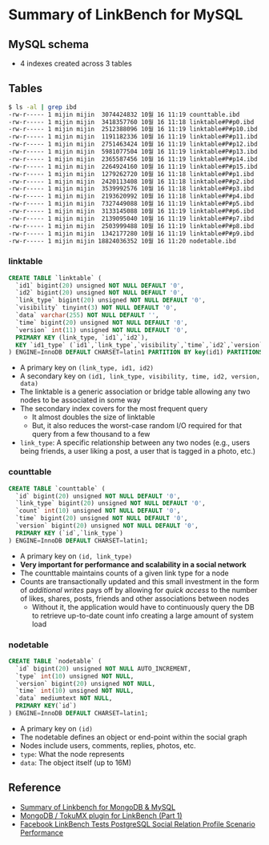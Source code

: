 # Summary of LinkBench for MySQL

## MySQL schema

- 4 indexes created across 3 tables

## Tables

```bash
$ ls -al | grep ibd
-rw-r----- 1 mijin mijin  3074424832 10월 16 11:19 counttable.ibd
-rw-r----- 1 mijin mijin  3418357760 10월 16 11:18 linktable#P#p0.ibd
-rw-r----- 1 mijin mijin  2512388096 10월 16 11:19 linktable#P#p10.ibd
-rw-r----- 1 mijin mijin  1191182336 10월 16 11:19 linktable#P#p11.ibd
-rw-r----- 1 mijin mijin  2751463424 10월 16 11:19 linktable#P#p12.ibd
-rw-r----- 1 mijin mijin  5981077504 10월 16 11:19 linktable#P#p13.ibd
-rw-r----- 1 mijin mijin  2365587456 10월 16 11:19 linktable#P#p14.ibd
-rw-r----- 1 mijin mijin  2264924160 10월 16 11:19 linktable#P#p15.ibd
-rw-r----- 1 mijin mijin  1279262720 10월 16 11:18 linktable#P#p1.ibd
-rw-r----- 1 mijin mijin  2420113408 10월 16 11:18 linktable#P#p2.ibd
-rw-r----- 1 mijin mijin  3539992576 10월 16 11:18 linktable#P#p3.ibd
-rw-r----- 1 mijin mijin  2193620992 10월 16 11:18 linktable#P#p4.ibd
-rw-r----- 1 mijin mijin  7327449088 10월 16 11:19 linktable#P#p5.ibd
-rw-r----- 1 mijin mijin  3133145088 10월 16 11:19 linktable#P#p6.ibd
-rw-r----- 1 mijin mijin  2139095040 10월 16 11:19 linktable#P#p7.ibd
-rw-r----- 1 mijin mijin  2503999488 10월 16 11:19 linktable#P#p8.ibd
-rw-r----- 1 mijin mijin  1342177280 10월 16 11:19 linktable#P#p9.ibd
-rw-r----- 1 mijin mijin 18824036352 10월 16 11:20 nodetable.ibd
```

### linktable

```sql
CREATE TABLE `linktable` (
  `id1` bigint(20) unsigned NOT NULL DEFAULT '0',
  `id2` bigint(20) unsigned NOT NULL DEFAULT '0',
  `link_type` bigint(20) unsigned NOT NULL DEFAULT '0',
  `visibility` tinyint(3) NOT NULL DEFAULT '0',
  `data` varchar(255) NOT NULL DEFAULT '',
  `time` bigint(20) unsigned NOT NULL DEFAULT '0',
  `version` int(11) unsigned NOT NULL DEFAULT '0',
  PRIMARY KEY (link_type, `id1`,`id2`),
  KEY `id1_type` (`id1`,`link_type`,`visibility`,`time`,`id2`,`version`,`data`)
) ENGINE=InnoDB DEFAULT CHARSET=latin1 PARTITION BY key(id1) PARTITIONS 16;
```

- A primary key on `(link_type, id1, id2)`
- A secondary key on `(id1, link_type, visibility, time, id2, version, data)`
- The linktable is a generic association or bridge table allowing any two nodes to be associated in some way
- The secondary index covers for the most frequent query
    - It almost doubles the size of linktable
    - But, it also reduces the worst-case random I/O required for that query from a few thousand to a few
- `link_type`: A specific relationship between any two nodes (e.g., users being friends, a user liking a post, a user that is tagged in a photo, etc.)

### counttable

```sql
CREATE TABLE `counttable` (
  `id` bigint(20) unsigned NOT NULL DEFAULT '0',
  `link_type` bigint(20) unsigned NOT NULL DEFAULT '0',
  `count` int(10) unsigned NOT NULL DEFAULT '0',
  `time` bigint(20) unsigned NOT NULL DEFAULT '0',
  `version` bigint(20) unsigned NOT NULL DEFAULT '0',
  PRIMARY KEY (`id`,`link_type`)
) ENGINE=InnoDB DEFAULT CHARSET=latin1;
```

- A primary key on `(id, link_type)`
- **Very important for performance and scalability in a social network**
- The counttable maintains counts of a given link type for a node
- Counts are transactionally updated and this small investment in the form of *additional writes* pays off by allowing for *quick access* to the number of likes, shares, posts, friends and other associations between nodes
    - Without it, the application would have to continuously query the DB to retrieve up-to-date count info creating a large amount of system load

### nodetable

```sql
CREATE TABLE `nodetable` (
  `id` bigint(20) unsigned NOT NULL AUTO_INCREMENT,
  `type` int(10) unsigned NOT NULL,
  `version` bigint(20) unsigned NOT NULL,
  `time` int(10) unsigned NOT NULL,
  `data` mediumtext NOT NULL,
  PRIMARY KEY(`id`)
) ENGINE=InnoDB DEFAULT CHARSET=latin1;
```

- A primary key on `(id)`
- The nodetable defines an object or end-point within the social graph
- Nodes include users, comments, replies, photos, etc.
- `type`: What the node represents
- `data`: The object itself (up to 16M)

## Reference

- [Summary of Linkbench for MongoDB & MySQL](http://smalldatum.blogspot.com/2015/07/summary-of-linkbench-for-mongodb-mysql.html)
- [MongoDB / TokuMX plugin for LinkBench (Part 1)](https://rimzy.net/category/linkbench)
- [Facebook LinkBench Tests PostgreSQL Social Relation Profile Scenario Performance](https://alibaba-cloud.medium.com/facebook-linkbench-tests-postgresql-social-relation-profile-scenario-performance-42d05abc50a7)